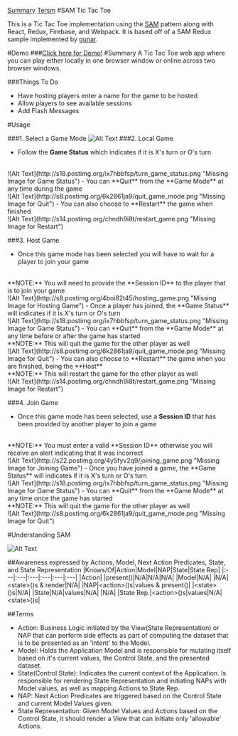 [Summary](#summary)
[Tersm](#terms)
#SAM Tic Tac Toe

This is a Tic Tac Toe implementation using the [SAM](http://sam.js.org/ "SAM") pattern along with React, Redux, Firebase, and Webpack. It is based off of a SAM Redux sample implemented by [gunar](https://github.com/gunar/sam-redux "SAM Redux").

#Demo
###[Click here for Demo!](https://tic-tac-toe-redux-sam.firebaseapp.com "Demo")
#Summary
A Tic Tac Toe web app where you can play either locally in one browser window or online across two browser windows.

###Things To Do
- Have hosting players enter a name for the game to be hosted
- Allow players to see available sessions
- Add Flash Messages

#Usage

###1. Select a Game Mode
![Alt Text](http://s30.postimg.org/lvootrq5d/game_modes.png "Missing Image for Game Modes")
###2. Local Game
- Follow the **Game Status** which indicates if it is X's turn or O's turn
<br>
![Alt Text](http://s18.postimg.org/ix7hbbfsp/turn_game_status.png "Missing Image for Game Status")
- You can **Quit** from the **Game Mode** at any time during the game
<br>
![Alt Text](http://s8.postimg.org/6k2861ja9/quit_game_mode.png "Missing Image for Quit")
- You can also choose to **Restart** the game when finished
<br>
![Alt Text](http://s14.postimg.org/chndh9i8t/restart_game.png "Missing Image for Restart")

###3. Host Game
- Once this game mode has been selected you will have to wait for a player to join your game
<br>
**NOTE:** You will need to provide the **Session ID** to the player that is to join your game
<br>
![Alt Text](http://s8.postimg.org/4boi82t45/hosting_game.png "Missing Image for Hosting Game")
- Once a player has joined, the **Game Status** will indicates if it is X's turn or O's turn
<br>
![Alt Text](http://s18.postimg.org/ix7hbbfsp/turn_game_status.png "Missing Image for Game Status")
- You can **Quit** from the **Game Mode** at any time before or after the game has started
<br>
**NOTE:** This will quit the game for the other player as well
<br>
![Alt Text](http://s8.postimg.org/6k2861ja9/quit_game_mode.png "Missing Image for Quit")
- You can also choose to **Restart** the game when you are finished, being the **Host**
<br>
**NOTE:** This will restart the game for the other player as well
<br>
![Alt Text](http://s14.postimg.org/chndh9i8t/restart_game.png "Missing Image for Restart")

###4. Join Game
- Once this game mode has been selected, use a **Session ID** that has been provided by another player to join a game
<br>
**NOTE:** You must enter a valid **Session ID** otherwise you will receive an alert indicating that it was incorrect
<br>
![Alt Text](http://s22.postimg.org/4y5fyv2q9/joining_game.png "Missing Image for Joining Game")
- Once you have joined a game, the **Game Status** will indicates if it is X's turn or O's turn
<br>
![Alt Text](http://s18.postimg.org/ix7hbbfsp/turn_game_status.png "Missing Image for Game Status")
- You can **Quit** from the **Game Mode** at any time once the game has started
<br>
**NOTE:** This will quit the game for the other player as well
<br>
![Alt Text](http://s8.postimg.org/6k2861ja9/quit_game_mode.png "Missing Image for Quit")

#Understanding SAM

![Alt Text](http://cdn.infoq.com/statics_s1_20160414-0116/resource/articles/no-more-mvc-frameworks/en/resources/fig6.jpg "SAM Meta Model")

##Awareness expressed by Actions, Model, Next Action Predicates, State, and State Representation
|Knows/Of|Action|Model|NAP|State|State Rep|
|:---|:---|:---|:---|:---|:---|
|Action| |present()|N/A|N/A|N/A|
|Model|N/A| |N/A|\<state\>()s & render|N/A|
|NAP|\<action\>()s|values & present()| |\<state\>()s|N/A|
|State|N/A|values|N/A| |N/A|
|State Rep.|\<action\>()s|values|N/A|\<state\>()s|

##Terms
- Action: Business Logic initiated by the View(State Representation) or NAP that can perform side effects as part of computing the dataset that is to be presented as an 'intent' to the Model.
- Model: Holds the Application Model and is responsible for mutating itself based on it's current values, the Control State, and the presented dataset.
- State(Control State): Indicates the current context of the Application. Is responsible for rendering State Representation and initiating NAPs with Model values, as well as mapping Actions to State Rep.
- NAP: Next Action Predicates are triggered based on the Control State and current Model Values given.
- State Representation: Given Model Values and Actions based on the Control State, it should render a View that can initiate only 'allowable' Actions.